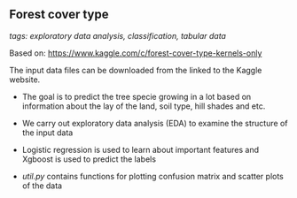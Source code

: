 ## Forest cover type

_tags: exploratory data analysis, classification, tabular data_

Based on: https://www.kaggle.com/c/forest-cover-type-kernels-only

The input data files can be downloaded from the linked to the Kaggle website. 

- The goal is to predict the tree specie growing in a lot based on information about the lay of the land, soil type, hill shades and etc.

- We carry out exploratory data analysis (EDA) to examine the structure of the input data

- Logistic regression is used to learn about important features and Xgboost is used to predict the labels

- *util.py* contains functions for plotting confusion matrix and scatter plots of the data

